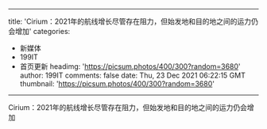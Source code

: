 
---
title: 'Cirium：2021年的航线增长尽管存在阻力，但始发地和目的地之间的运力仍会增加'
categories: 
 - 新媒体
 - 199IT
 - 首页更新
headimg: 'https://picsum.photos/400/300?random=3680'
author: 199IT
comments: false
date: Thu, 23 Dec 2021 06:22:15 GMT
thumbnail: 'https://picsum.photos/400/300?random=3680'
---

<div>   
Cirium：2021年的航线增长尽管存在阻力，但始发地和目的地之间的运力仍会增加  
</div>
            